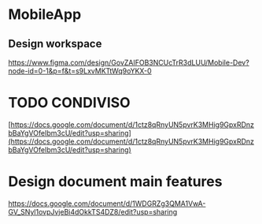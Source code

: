 # MobileApp

## Design workspace
https://www.figma.com/design/GovZAIFOB3NCUcTrR3dLUU/Mobile-Dev?node-id=0-1&p=f&t=s9LxvMKTtWq9oYKX-0


# TODO CONDIVISO
[https://docs.google.com/document/d/1ctz8qRnyUN5pvrK3MHig9GpxRDnzbBaYgVOfeIbm3cU/edit?usp=sharing](https://docs.google.com/document/d/1ctz8qRnyUN5pvrK3MHig9GpxRDnzbBaYgVOfeIbm3cU/edit?usp=sharing)

# Design document main features
https://docs.google.com/document/d/1WDGRZg3QMA1VwA-GV_SNyl1ovpJvjeBi4dOkkTS4DZ8/edit?usp=sharing
